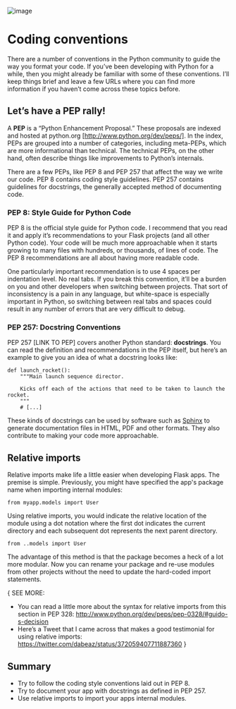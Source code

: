 ![image](../images/2.png)

# Coding conventions

There are a number of conventions in the Python community to guide the way you format your code. If you’ve been developing with Python for a while, then you might already be familiar with some of these conventions. I’ll keep things brief and leave a few URLs where you can find more information if you haven’t come across these topics before.

## Let’s have a PEP rally!

A **PEP** is a “Python Enhancement Proposal.” These proposals are indexed and hosted at python.org [http://www.python.org/dev/peps/]. In the index, PEPs are grouped into a number of categories, including meta-PEPs, which are more informational than technical. The technical PEPs, on the other hand, often describe things like improvements to Python’s internals.

There are a few PEPs, like PEP 8 and PEP 257 that affect the way we write our code. PEP 8 contains coding style guidelines. PEP 257 contains guidelines for docstrings, the generally accepted method of documenting code.

### PEP 8: Style Guide for Python Code

PEP 8 is the official style guide for Python code. I recommend that you read it and apply it’s recommendations to your Flask projects (and all other Python code). Your code will be much more approachable when it starts growing to many files with hundreds, or thousands, of lines of code. The PEP 8 recommendations are all about having more readable code.

One particularly important recommendation is to use 4 spaces per indentation level. No real tabs. If you break this convention, it’ll be a burden on you and other developers when switching between projects. That sort of inconsistency is a pain in any language, but white-space is especially important in Python, so switching between real tabs and spaces could result in any number of errors that are very difficult to debug.

### PEP 257: Docstring Conventions

PEP 257 [LINK TO PEP] covers another Python standard: **docstrings**. You can read the definition and recommendations in the PEP itself, but here’s an example to give you an idea of what a docstring looks like:

```
def launch_rocket():
	"""Main launch sequence director.

	Kicks off each of the actions that need to be taken to launch the rocket.
	"""
	# [...]
```

These kinds of docstrings can be used by software such as [Sphinx](http://sphinx-doc.org/) to generate documentation files in HTML, PDF and other formats. They also contribute to making your code more approachable.

## Relative imports

Relative imports make life a little easier when developing Flask apps. The premise is simple. Previously, you might have specified the app's package name when importing internal modules:

```
from myapp.models import User
```
Using relative imports, you would indicate the relative location of the module using a dot notation where the first dot indicates the current directory and each subsequent dot represents the next parent directory.

```
from ..models import User
```

The advantage of this method is that the package becomes a heck of a lot more modular. Now you can rename your package and re-use modules from other projects without the need to update the hard-coded import statements.

{ SEE MORE:
* You can read a little more about the syntax for relative imports from this section in PEP 328: http://www.python.org/dev/peps/pep-0328/#guido-s-decision
* Here’s a Tweet that I came across that makes a good testimonial for using relative imports: https://twitter.com/dabeaz/status/372059407711887360
}


## Summary

* Try to follow the coding style conventions laid out in PEP 8.
* Try to document your app with docstrings as defined in PEP 257.
* Use relative imports to import your apps internal modules.